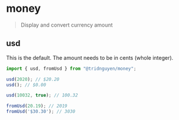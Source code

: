 # money

> Display and convert currency amount

## usd

This is the default. The amount needs to be in cents (whole integer).

```js
import { usd, fromUsd } from "@tridnguyen/money";

usd(2020); // $20.20
usd(); // $0.00

usd(10032, true); // 100.32

fromUsd(20.19); // 2019
fromUsd('$30.30'); // 3030
```
